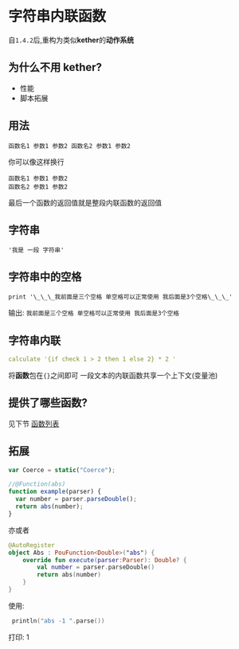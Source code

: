 # 字符串内联函数

自`1.4.2`后,重构为类似**kether**的**动作系统**

## 为什么不用 kether?

- 性能
- 脚本拓展

## 用法

```
函数名1 参数1 参数2 函数名2 参数1 参数2
```

你可以像这样换行

```
函数名1 参数1 参数2
函数名2 参数1 参数2
```

最后一个函数的返回值就是整段内联函数的返回值

## 字符串

```
'我是 一段 字符串'
```

## 字符串中的空格

```
print '\_\_\_我前面是三个空格 单空格可以正常使用 我后面是3个空格\_\_\_'
```

输出:
`我前面是三个空格 单空格可以正常使用 我后面是3个空格`

## 字符串内联

```yaml
calculate '{if check 1 > 2 then 1 else 2} * 2 '
```

将**函数**包在`{}`之间即可
一段文本的内联函数共享一个上下文(变量池)

## 提供了哪些函数?

见下节 [函数列表](Functions.md)

## 拓展

```javascript
var Coerce = static("Coerce");

//@Function(abs)
function example(parser) {
  var number = parser.parseDouble();
  return abs(number);
}
```

亦或者

```kotlin
@AutoRegister
object Abs : PouFunction<Double>("abs") {
    override fun execute(parser:Parser): Double? {
        val number = parser.parseDouble()
        return abs(number)
    }
}
```

使用:

```kotlin
 println("abs -1 ".parse())
```

打印: 1
